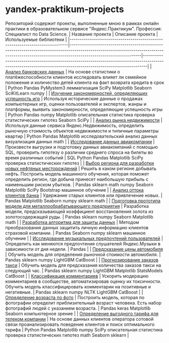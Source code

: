 # yandex-praktikum-projects
Репозиторий содержит проекты, выполненные мною в рамках онлайн практики в образовательном сервисе "Яндекс.Практикум". Профессия: Специалист по Data Science.
|     Название проекта                                                        |     Описание проекта                                                                                                                                                                          |     Используемые библиотеки                                                                                                                                  |
|-----------------------------------------------------------------------------|-----------------------------------------------------------------------------------------------------------------------------------------------------------------------------------------------|--------------------------------------------------------------------------------------------------------------------------------------------------------------|
|     [Анализ банковских данных](https://github.com/Palagin27/yandex-praktikum-projects/tree/main/%D0%90%D0%BD%D0%B0%D0%BB%D0%B8%D0%B7%20%D0%B1%D0%B0%D0%BD%D0%BA%D0%BE%D0%B2%D1%81%D0%BA%D0%B8%D1%85%20%D0%B4%D0%B0%D0%BD%D0%BD%D1%8B%D1%85)         |     На основе статистики о платёжеспособности клиентов исследовать влияет   ли семейное положение и количество детей клиента на факт возврата кредита в   срок                                |     Python     Pandas     PyMystem3     лемматизация     SciPy     Matplotlib     Seaborn     SciKitLearn     numpy                                          |
|     [Изучение закономерностей, определяющих успешность игр](https://github.com/Palagin27/yandex-praktikum-projects/tree/main/%D0%98%D0%B7%D1%83%D1%87%D0%B5%D0%BD%D0%B8%D0%B5%20%D0%B7%D0%B0%D0%BA%D0%BE%D0%BD%D0%BE%D0%BC%D0%B5%D1%80%D0%BD%D0%BE%D1%81%D1%82%D0%B5%D0%B9%2C%20%D0%BE%D0%BF%D1%80%D0%B5%D0%B4%D0%B5%D0%BB%D1%8F%D1%8E%D1%89%D0%B8%D1%85%20%D1%83%D1%81%D0%BF%D0%B5%D1%88%D0%BD%D0%BE%D1%81%D1%82%D1%8C%20%D0%B8%D0%B3%D1%80)                 |     Используя исторические данные о продажах компьютерных игр, оценки   пользователей и экспертов, жанры и платформы, выявить закономерности,   определяющие успешность игры                  |     Python     Pandas     numpy     Matplotlib     описательная статистика     проверка статистических гипотез     Seaborn     SciPy                         |
|     [Анализ рынка недвижимости](https://github.com/Palagin27/yandex-praktikum-projects/tree/main/%D0%90%D0%BD%D0%B0%D0%BB%D0%B8%D0%B7%20%D1%80%D1%8B%D0%BD%D0%BA%D0%B0%20%D0%BD%D0%B5%D0%B4%D0%B2%D0%B8%D0%B6%D0%B8%D0%BC%D0%BE%D1%81%D1%82%D0%B8)                                               |     Используя данные сервиса Яндекс.Недвижимость, определить рыночную   стоимость объектов недвижимости и типичные параметры квартир                                                          |     Python     Pandas     Matplotlib     исследовательский анализ данных     визуализация данных     math                                                    |
|     [Исследование данных авиакомпании](https://github.com/Palagin27/yandex-praktikum-projects/tree/main/%D0%98%D1%81%D1%81%D0%BB%D0%B5%D0%B4%D0%BE%D0%B2%D0%B0%D0%BD%D0%B8%D0%B5%20%D0%B4%D0%B0%D0%BD%D0%BD%D1%8B%D1%85%20%D0%B0%D0%B2%D0%B8%D0%B0%D0%BA%D0%BE%D0%BC%D0%BF%D0%B0%D0%BD%D0%B8%D0%B8)                                      |     Произвести выгрузки и подготовку данных авиакомпаний с помощью SQL,   проверить гипотезу о различии среднего спроса на билеты во время различных   событий                                |     SQL     Python     Pandas     Matplotlib     SciPy     проверка статистических гипотез                                                                   |
|     [Выбор региона для разработки новых нефтяных месторождений](https://github.com/Palagin27/yandex-praktikum-projects/tree/main/%D0%92%D1%8B%D0%B1%D0%BE%D1%80%20%D1%80%D0%B5%D0%B3%D0%B8%D0%BE%D0%BD%D0%B0%20%D0%B4%D0%BB%D1%8F%20%D1%80%D0%B0%D0%B7%D1%80%D0%B0%D0%B1%D0%BE%D1%82%D0%BA%D0%B8%20%D0%BD%D0%BE%D0%B2%D1%8B%D1%85%20%D0%BD%D0%B5%D1%84%D1%82%D1%8F%D0%BD%D1%8B%D1%85%20%D0%BC%D0%B5%D1%81%D1%82%D0%BE%D1%80%D0%BE%D0%B6%D0%B4%D0%B5%D0%BD%D0%B8%D0%B9)             |     Решить в каком регионе добывать нефть. Построить модель машинного   обучения, которая поможет определить регион, где добыча принесет наибольшую   прибыль с наименьшим риском убытков.    |     Pandas     sklearn     math     numpy     Seaborn     Matplotlib     SciPy     Bootstrap     машинное обучение                                           |
|     [Анализ оттока клиентов банка](https://github.com/Palagin27/yandex-praktikum-projects/tree/main/%D0%90%D0%BD%D0%B0%D0%BB%D0%B8%D0%B7%20%D0%BE%D1%82%D1%82%D0%BE%D0%BA%D0%B0%20%D0%BA%D0%BB%D0%B8%D0%B5%D0%BD%D1%82%D0%BE%D0%B2%20%D0%B1%D0%B0%D0%BD%D0%BA%D0%B0)                                          |     Удержание старых клиентов или привлечение новых.                                                                                                                                          |     Pandas     Matplotlib     Seaborn     numpy     sklearn     math                                                                                         |
|     [Подготовка прототипа модели для металлообрабатывающего предприятия](https://github.com/Palagin27/yandex-praktikum-projects/tree/main/%D0%9F%D0%BE%D0%B4%D0%B3%D0%BE%D1%82%D0%BE%D0%B2%D0%BA%D0%B0%20%D0%BF%D1%80%D0%BE%D1%82%D0%BE%D1%82%D0%B8%D0%BF%D0%B0%20%D0%BC%D0%BE%D0%B4%D0%B5%D0%BB%D0%B8%20%D0%B4%D0%BB%D1%8F%20%D0%BC%D0%B5%D1%82%D0%B0%D0%BB%D0%BB%D0%BE%D0%BE%D0%B1%D1%80%D0%B0%D0%B1%D0%B0%D1%82%D1%8B%D0%B2%D0%B0%D1%8E%D1%89%D0%B5%D0%B3%D0%BE%20%D0%BF%D1%80%D0%B5%D0%B4%D0%BF%D1%80%D0%B8%D1%8F%D1%82%D0%B8%D1%8F)    |     Разработка модели, предсказывающей коэффициент восстановления золота   из золотосодержащей руды.                                                                                          |     Pandas     sklearn     numpy     Seaborn     Matplotlib     math                                                                                         |
|     [Разработка алгоритма для защиты данных](https://github.com/Palagin27/yandex-praktikum-projects/tree/main/%D0%A0%D0%B0%D0%B7%D1%80%D0%B0%D0%B1%D0%BE%D1%82%D0%BA%D0%B0%20%D0%B0%D0%BB%D0%B3%D0%BE%D1%80%D0%B8%D1%82%D0%BC%D0%B0%20%D0%B4%D0%BB%D1%8F%20%D0%B7%D0%B0%D1%89%D0%B8%D1%82%D1%8B%20%D0%B4%D0%B0%D0%BD%D0%BD%D1%8B%D1%85)                                |     Методом преобразования данных защитить личную информацию клиентов   страховой компании.                                                                                                   |     Pandas     Seaborn     numpy     sklearn     машинное обучение                                                                                           |
|     [Исследование музыкальных предпочтений пользователей](https://github.com/Palagin27/yandex-praktikum-projects/tree/main/%D0%98%D1%81%D1%81%D0%BB%D0%B5%D0%B4%D0%BE%D0%B2%D0%B0%D0%BD%D0%B8%D0%B5%20%D0%BC%D1%83%D0%B7%D1%8B%D0%BA%D0%B0%D0%BB%D1%8C%D0%BD%D1%8B%D1%85%20%D0%BF%D1%80%D0%B5%D0%B4%D0%BF%D0%BE%D1%87%D1%82%D0%B5%D0%BD%D0%B8%D0%B9%20%D0%BF%D0%BE%D0%BB%D1%8C%D0%B7%D0%BE%D0%B2%D0%B0%D1%82%D0%B5%D0%BB%D0%B5%D0%B9)                   |     Определить как меняются предпочтения слушателей Яндекс.Музыки в   зависимости от дня недели.                                                                                              |     Pandas                                                                                                                                                   |
|     [Предсказание цены автомобиля](https://github.com/Palagin27/yandex-praktikum-projects/tree/main/%D0%9F%D1%80%D0%B5%D0%B4%D1%81%D0%BA%D0%B0%D0%B7%D0%B0%D0%BD%D0%B8%D0%B5%20%D1%86%D0%B5%D0%BD%D1%8B%20%D0%B0%D0%B2%D1%82%D0%BE%D0%BC%D0%BE%D0%B1%D0%B8%D0%BB%D1%8F)                                          |     Обучить модель для определения рыночной стоимости автомобиля.                                                                                                                             |     Pandas     sklearn     numpy     LightGBM     CatBoost                                                                                                   |
|     [Прогнозирование заказов такси](https://github.com/Palagin27/yandex-praktikum-projects/tree/main/%D0%9F%D1%80%D0%BE%D0%B3%D0%BD%D0%BE%D0%B7%D0%B8%D1%80%D0%BE%D0%B2%D0%B0%D0%BD%D0%B8%D0%B5%20%D0%B7%D0%B0%D0%BA%D0%B0%D0%B7%D0%BE%D0%B2%20%D1%82%D0%B0%D0%BA%D1%81%D0%B8)                                         |     Обучить модель для      предсказания количества заказов такси на следующий час.                                                                                                           |     Pandas     sklearn     numpy     LightGBM     Matplotlib     StatsModels     CatBoost                                                                    |
|     [Классификация комментариев](https://github.com/Palagin27/yandex-praktikum-projects/tree/main/%D0%9A%D0%BB%D0%B0%D1%81%D1%81%D0%B8%D1%84%D0%B8%D0%BA%D0%B0%D1%86%D0%B8%D1%8F%20%D0%BA%D0%BE%D0%BC%D0%BC%D0%B5%D0%BD%D1%82%D0%B0%D1%80%D0%B8%D0%B5%D0%B2)                                              |     Ускорить модерацию комментариев в сообществе, автоматизировав оценку   их токсичности.     Обучить модель классифицировать комментарии на позитивные и   негативные.                      |     Pandas     sklearn     numpy     NLTK     LightGBM     CatBoost                                                                                          |
|     [Определение возраста по фото](https://github.com/Palagin27/yandex-praktikum-projects/tree/main/%D0%9E%D0%BF%D1%80%D0%B5%D0%B4%D0%B5%D0%BB%D0%B5%D0%BD%D0%B8%D0%B5%20%D0%B2%D0%BE%D0%B7%D1%80%D0%B0%D1%81%D1%82%D0%B0%20%D0%BF%D0%BE%20%D1%84%D0%BE%D1%82%D0%BE)                                          |     Построить модель, которая по фотографии определит приблизительный   возраст человека. Есть набор фотографий людей с указанием возраста.                                                   |     Pandas     keras     Matplotlib     Seaborn     компьютерное зрение                                                                                      |
|    [Определение выгодного тарифа для телеком компании](https://github.com/Palagin27/yandex-praktikum-projects/tree/main/%D0%9E%D0%BF%D1%80%D0%B5%D0%B4%D0%B5%D0%BB%D0%B5%D0%BD%D0%B8%D0%B5%20%D0%B2%D1%8B%D0%B3%D0%BE%D0%B4%D0%BD%D0%BE%D0%B3%D0%BE%20%D1%82%D0%B0%D1%80%D0%B8%D1%84%D0%B0%20%D0%B4%D0%BB%D1%8F%20%D1%82%D0%B5%D0%BB%D0%B5%D0%BA%D0%BE%D0%BC%20%D0%BA%D0%BE%D0%BC%D0%BF%D0%B0%D0%BD%D0%B8%D0%B8)                     |     На основе данных клиентов оператора сотовой связи проанализировать   поведение клиентов и поиск оптимального тарифа                                                                       |     Python     Pandas     Matplotlib     numpy     SciPy     описательная статистика     проверка статистических гипотез     math     Seaborn     sklearn    |
